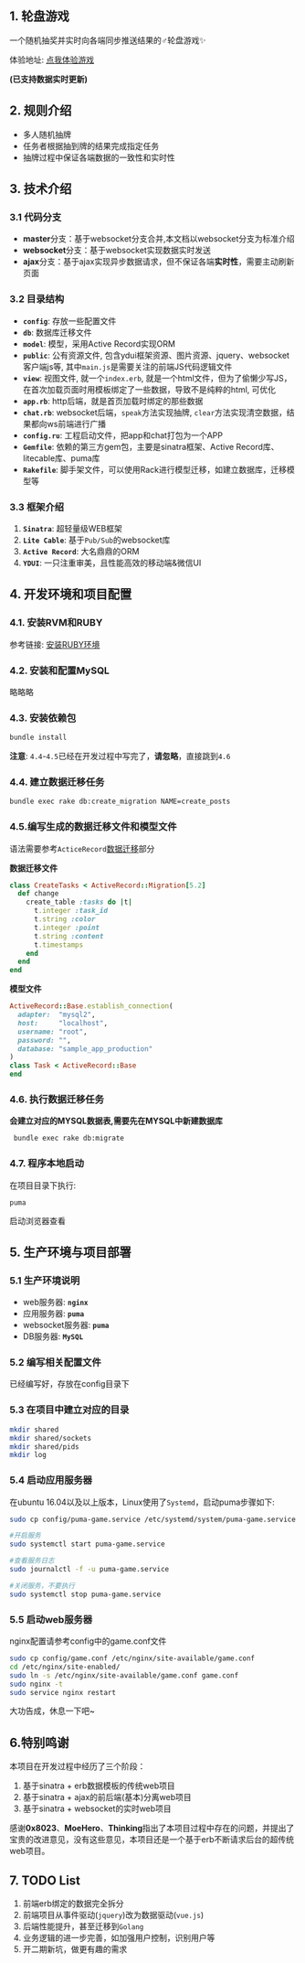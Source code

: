 ## 1. 轮盘游戏

一个随机抽奖并实时向各端同步推送结果的♂轮盘游戏✨

体验地址: [点我体验游戏](http://118.25.177.136/)

**(已支持数据实时更新)**

## 2. 规则介绍

- 多人随机抽牌
- 任务者根据抽到牌的结果完成指定任务
- 抽牌过程中保证各端数据的一致性和实时性

## 3. 技术介绍


### 3.1 代码分支

- **master**分支：基于websocket分支合并,本文档以websocket分支为标准介绍
- **websocket**分支：基于websocket实现数据实时发送
- **ajax**分支：基于ajax实现异步数据请求，但不保证各端**实时性**，需要主动刷新页面

### 3.2 目录结构

- **`config`**: 存放一些配置文件
- **`db`**: 数据库迁移文件
- **`model`**: 模型，采用Active Record实现ORM
- **`public`**: 公有资源文件, 包含ydui框架资源、图片资源、jquery、websocket客户端js等, 其中`main.js`是需要关注的前端JS代码逻辑文件
- **`view`**: 视图文件, 就一个`index.erb`, 就是一个html文件，但为了偷懒少写JS，在首次加载页面时用模板绑定了一些数据，导致不是纯粹的html, 可优化
- **`app.rb`**: http后端，就是首页加载时绑定的那些数据
- **`chat.rb`**: websocket后端，`speak`方法实现抽牌, `clear`方法实现清空数据，结果都向ws前端进行广播
- **`config.ru`**: 工程启动文件，把app和chat打包为一个APP
- **`Gemfile`**: 依赖的第三方gem包，主要是sinatra框架、Active Record库、litecable库、puma库
- **`Rakefile`**: 脚手架文件，可以使用Rack进行模型迁移，如建立数据库，迁移模型等

### 3.3 框架介绍

1. **`Sinatra`**: 超轻量级WEB框架
2. **`Lite Cable`**: 基于`Pub/Sub`的websocket库
3. **`Active Record`**: 大名鼎鼎的ORM
4. **`YDUI`**: 一只注重审美，且性能高效的移动端&微信UI

## 4. 开发环境和项目配置

### 4.1. 安装RVM和RUBY

参考链接: [安装RUBY环境](https://ruby-china.org/wiki/deploy-rails-on-ubuntu-server)

### 4.2. 安装和配置MySQL

略略略

### 4.3. 安装依赖包

```bash
bundle install
```

**注意**: `4.4`-`4.5`已经在开发过程中写完了，**请忽略**，直接跳到`4.6`

### 4.4. 建立数据迁移任务

```bash
bundle exec rake db:create_migration NAME=create_posts
```

### 4.5.编写生成的数据迁移文件和模型文件

语法需要参考`ActiceRecord`[数据迁移](https://ruby-china.github.io/rails-guides/active_record_migrations.html)部分

**数据迁移文件**

```ruby
class CreateTasks < ActiveRecord::Migration[5.2]
  def change
    create_table :tasks do |t|
      t.integer :task_id 
      t.string :color
      t.integer :point
      t.string :content
      t.timestamps
    end
  end
end
```

**模型文件**

```ruby
ActiveRecord::Base.establish_connection(
  adapter:  "mysql2",
  host:     "localhost",
  username: "root",
  password: "",
  database: "sample_app_production"
)
class Task < ActiveRecord::Base 
end
```

### 4.6. 执行数据迁移任务

**会建立对应的MYSQL数据表,需要先在MYSQL中新建数据库**

```bash
 bundle exec rake db:migrate
```

### 4.7. 程序本地启动

在项目目录下执行:

```
puma
```

启动浏览器查看

## 5. 生产环境与项目部署

### 5.1 生产环境说明

- web服务器: **`nginx`**
- 应用服务器: **`puma`**
- websocket服务器: **`puma`**
- DB服务器: **`MySQL`**

### 5.2 编写相关配置文件

已经编写好，存放在config目录下

### 5.3 在项目中建立对应的目录

```bash
mkdir shared
mkdir shared/sockets
mkdir shared/pids
mkdir log
```

### 5.4 启动应用服务器

在ubuntu 16.04以及以上版本，Linux使用了`Systemd`，启动puma步骤如下:

```bash
sudo cp config/puma-game.service /etc/systemd/system/puma-game.service

#开启服务
sudo systemctl start puma-game.service

#查看服务日志
sudo journalctl -f -u puma-game.service

#关闭服务，不要执行
sudo systemctl stop puma-game.service
```

### 5.5 启动web服务器

nginx配置请参考config中的game.conf文件

```bash
sudo cp config/game.conf /etc/nginx/site-available/game.conf
cd /etc/nginx/site-enabled/
sudo ln -s /etc/nginx/site-available/game.conf game.conf
sudo nginx -t
sudo service nginx restart
```

大功告成，休息一下吧~

## 6.特别鸣谢

本项目在开发过程中经历了三个阶段：

1. 基于sinatra + erb数据模板的传统web项目
2. 基于sinatra + ajax的前后端(基本)分离web项目
3. 基于sinatra + websocket的实时web项目

感谢**0x8023**、**MoeHero**、**Thinking**指出了本项目过程中存在的问题，并提出了宝贵的改进意见，没有这些意见，本项目还是一个基于erb不断请求后台的超传统web项目。

## 7. TODO List

1. 前端erb绑定的数据完全拆分
2. 前端项目从事件驱动(`jquery`)改为数据驱动(`vue.js`)
3. 后端性能提升，甚至迁移到`Golang`
4. 业务逻辑的进一步完善，如加强用户控制，识别用户等
5. 开二期新坑，做更有趣的需求